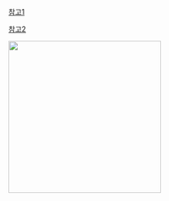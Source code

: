 [참고1](https://www.codecademy.com/resources/docs/swiftui/drag-and-drop)

[참고2](https://hyeondxx.medium.com/swiftui-customlist-순서-바꾸기-58ff224b1ad8)

<img src="https://github.com/tjdrhs90/ExDragAndDrop/assets/52398398/665b8384-f617-45a7-88a2-ee04cb4fd1f0" width="300"/>
